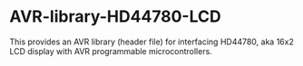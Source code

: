 # AVR-library-HD44780-LCD
This provides an AVR library (header file) for interfacing HD44780, aka 16x2 LCD display with AVR programmable microcontrollers.
